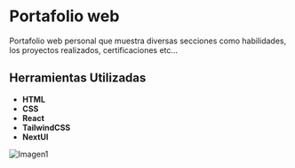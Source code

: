 # Portafolio web

Portafolio web personal que muestra diversas secciones como habilidades, los proyectos realizados, certificaciones etc...

## Herramientas Utilizadas
- **HTML**
- **CSS**
- **React**
- **TailwindCSS**
- **NextUI**



![Imagen1](https://github.com/RicardoRdz03/portafolio-web/assets/165599372/c95a376e-d468-4cb6-8f4b-2f0b41317bab)
